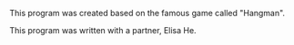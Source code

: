 This program was created based on the famous game called "Hangman". 

This program was written with a partner, Elisa He.
